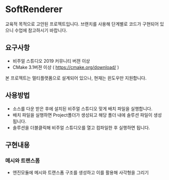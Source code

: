 # SoftRenderer

교육적 목적으로 고안된 프로젝트입니다. 
브랜치를 사용해 단계별로 코드가 구현되어 있으니 수업에 참고하시기 바랍니다. 

## 요구사항
- 비주얼 스튜디오 2019 커뮤니티 버젼 이상
- CMake 3.1버젼 이상 ( https://cmake.org/download/ )

본 프로젝트는 멀티플랫폼으로 설계되어 있으나, 현재는 윈도우만 지원합니다. 

## 사용방법
- 소스를 다운 받은 후에 설치된 비주얼 스튜디오 맞게 배치 파일을 실행합니다. 
- 배치 파일을 실행하면 Project폴더가 생성되고 해당 폴더 내에 솔루션 파일이 생성됩니다. 
- 솔루션을 더블클릭해 비주얼 스튜디오를 열고 컴파일한 후 실행하면 됩니다.

## 구현내용
### 메시와 트랜스폼
- 엔진모듈에 메시와 트랜스폼 구조를 생성하고 이를 활용해 사각형을 그리기
